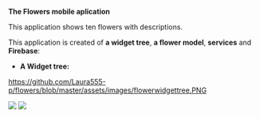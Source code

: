 **The Flowers mobile aplication**

This application shows ten flowers with descriptions.

This application is created of **a widget tree**, **a flower model**, **services** and **Firebase**: 

- **A Widget tree:**



https://github.com/Laura555-p/flowers/blob/master/assets/images/flowerwidgettree.PNG



![](https://github.com/Laura555-p/flowers/blob/master/assets/images/1_flower.PNG)
![](https://github.com/Laura555-p/flowers/blob/master/assets/images/2_flower.PNG)
